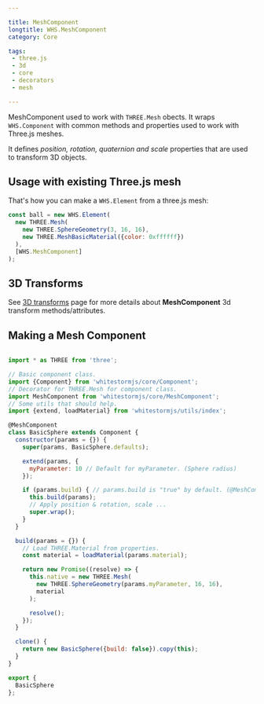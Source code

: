 ```yaml
---

title: MeshComponent
longtitle: WHS.MeshComponent
category: Core

tags:
 - three.js
 - 3d
 - core
 - decorators
 - mesh

---
```


MeshComponent used to work with `THREE.Mesh` obects. It wraps `WHS.Component` with common methods and properties used to work with Three.js meshes. 

It defines _position, rotation, quaternion and scale_ properties that are used to transform 3D objects.

## Usage with existing Three.js mesh

That's how you can make a `WHS.Element` from a three.js mesh:

```javascript
const ball = new WHS.Element(
  new THREE.Mesh(
    new THREE.SphereGeometry(3, 16, 16),
    new THREE.MeshBasicMaterial({color: 0xffffff})
  ),
  [WHS.MeshComponent]
);
```

## 3D Transforms

See [3D transforms](/api/3d-transforms) page for more details about **MeshComponent** 3d transform methods/attributes.

## Making a Mesh Component

```javascript

import * as THREE from 'three';

// Basic component class.
import {Component} from 'whitestormjs/core/Component';
// Decorator for THREE.Mesh for component class.
import MeshComponent from 'whitestormjs/core/MeshComponent';
// Some utils that should help.
import {extend, loadMaterial} from 'whitestormjs/utils/index';

@MeshComponent
class BasicSphere extends Component {
  constructor(params = {}) {
    super(params, BasicSphere.defaults);

    extend(params, {
      myParameter: 10 // Default for myParameter. (Sphere radius)
    });

    if (params.build) { // params.build is "true" by default. (@MeshComponent)
      this.build(params);
      // Apply position & rotation, scale ...
      super.wrap();
    }
  }

  build(params = {}) {
    // Load THREE.Material from properties.
    const material = loadMaterial(params.material);

    return new Promise((resolve) => {
      this.native = new THREE.Mesh(
        new THREE.SphereGeometry(params.myParameter, 16, 16),
        material
      );

      resolve();
    });
  }

  clone() {
    return new BasicSphere({build: false}).copy(this);
  }
}

export {
  BasicSphere
};

```
